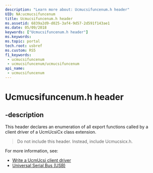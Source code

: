 ```yaml
---
description: "Learn more about: Ucmucsifuncenum.h header"
UID: NA:ucmucsifuncenum
title: Ucmucsifuncenum.h header
ms.assetid: 6839a2d9-d025-3af4-9d57-2d591f143ae1
ms.date: 05/09/2018
keywords: ["Ucmucsifuncenum.h header"]
ms.keywords: 
ms.topic: portal
tech.root: usbref
ms.custom: RS5
f1_keywords:
 - ucmucsifuncenum
 - ucmucsifuncenum/ucmucsifuncenum
api_name:
 - ucmucsifuncenum
---
```


# Ucmucsifuncenum.h header


## -description

This header declares an enumeration of all export functions called by a client driver of a UcmUcsiCx class extension. 

> Do not include this header. Instead, include Ucmucsicx.h.

For more information, see:
- [Write a UcmUcsi client driver](/windows-hardware/drivers/usbcon/write-a-ucsi-driver)
- [Universal Serial Bus (USB)](/windows-hardware/drivers/usbcon)

